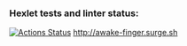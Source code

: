 ### Hexlet tests and linter status:
[![Actions Status](https://github.com/irisla/layout-designer-project-lvl1/workflows/hexlet-check/badge.svg)](https://github.com/irisla/layout-designer-project-lvl1/actions)
http://awake-finger.surge.sh